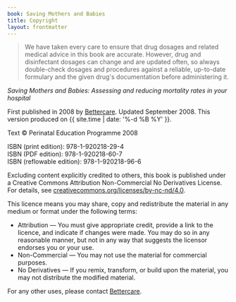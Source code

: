 ```yaml
---
book: Saving Mothers and Babies
title: Copyright
layout: frontmatter
---
```


> We have taken every care to ensure that drug dosages and related medical advice in this book are accurate. However, drug and disinfectant dosages can change and are updated often, so always double-check dosages and procedures against a reliable, up-to-date formulary and the given drug's documentation before administering it.

*Saving Mothers and Babies: Assessing and reducing mortality rates in your hospital*

First published in 2008 by [Bettercare](http://bettercare.co.za). Updated September 2008. This version produced on {{ site.time | date: '%-d %B %Y' }}.

Text © Perinatal Education Programme 2008

ISBN (print edition): 978-1-920218-29-4  
ISBN (PDF edition): 978-1-920218-60-7  
ISBN (reflowable edition): 978-1-920218-96-6

Excluding content explicitly credited to others, this book is published under a Creative Commons Attribution Non-Commercial No Derivatives License. For details, see [creativecommons.org/licenses/by-nc-nd/4.0](http://creativecommons.org/licenses/by-nc-nd/4.0/).

This licence means you may share, copy and redistribute the material in any medium or format under the following terms:

* Attribution — You must give appropriate credit, provide a link to the licence, and indicate if changes were made. You may do so in any reasonable manner, but not in any way that suggests the licensor endorses you or your use.
* Non-Commercial — You may not use the material for commercial purposes.
* No Derivatives — If you remix, transform, or build upon the material, you may not distribute the modified material.

For any other uses, please contact [Bettercare](http://bettercare.co.za).